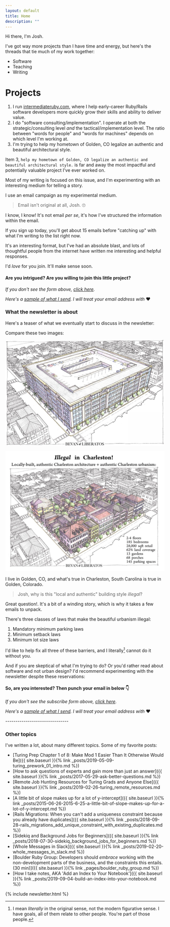 ```yaml
---
layout: default
title: Home
description: ""
---
```


Hi there, I'm Josh. 

I've got way more projects than I have time and energy, but here's the threads that tie much of my work together:

- Software
- Teaching
- Writing

# Projects 

1. I run [intermediateruby.com](https://intermediateruby.com/), where I help early-career Ruby/Rails software developers more quickly grow their skills and ability to deliver value.
1. I do "software consulting/implementation". I operate at both the strategic/consulting level _and_ the tactical/implementation level. The ratio between "words for people" and "words for machines" depends on which level I'm working at.
1. I'm trying to help my hometown of Golden, CO legalize an authentic and beautiful architectural style. 

Item 3, `help my hometown of Golden, CO legalize an authentic and beautiful architectural style.` is far and away the most impactful and potentially valuable project I've ever worked on. 

Most of my writing is focused on this issue, and I'm experimenting with an interesting medium for telling a story.

I use an email campaign as my experimental medium. 

> Email isn't original at all, Josh. 🙄 

I know, I know! It's not email _per se_, it's how I've structured the information within the email.

If you sign up today, you'll get about 15 emails before "catching up" with what I'm writing to the list right now.

It's an interesting format, but I've had an absolute blast, and lots of thoughtful people from the internet have written me interesting and helpful responses.

I'd _love_ for you join. It'll make sense soon.

<aside class="ck-form">
  <h4>Are you intrigued? Are you willing to join this little project?</h4>
  <script async data-uid="b69af6ca8e" src="https://josh-thompson.ck.page/b69af6ca8e/index.js"></script>
  <p><i>If you don't see the form above, <a href="https://josh-thompson.ck.page/b69af6ca8e">click here</a>.</i></p>
  <p><i>Here's a <a href="https://ckarchive.com/b/27u2hohnplq6">sample of what I send</a>. I will treat your email address with </i>❤️</p>
</aside>

### What the newsletter is about

Here's a teaser of what we eventually start to discuss in the newsletter: 

Compare these two images:

![subsidized and ugly - fully crop](/images_2020/subsidized-cropped.jpg)

![illegal but beautiful](/images_2020/illegal.jpg)

I live in Golden, CO, and what's true in Charleston, South Carolina is true in Golden, Colorado. 

> Josh, why is this "local and authentic" building style _illegal_?

Great question!. It's a bit of a winding story, which is why it takes a few emails to unpack.

There's three classes of laws that make the beautiful urbanism illegal:

1. Mandatory minimum parking laws
1. Minimum setback laws
1. Minimum lot size laws

I'd like to help fix all three of these barriers, and I literally[^literally-not-figuratively] cannot do it without you. 

And if you are skeptical of what I'm trying to do? Or you'd rather read about software and not urban design? I'd recommend experimenting with the newsletter despite these reservations:

<aside class="ck-form">
  <h4>So, are you interested? Then punch your email in below 👇</h4>
  <script async data-uid="b69af6ca8e" src="https://josh-thompson.ck.page/b69af6ca8e/index.js"></script>
  <p><i>If you don't see the subscribe form above, <a href="https://josh-thompson.ck.page/b69af6ca8e">click here</a>.</i></p>
  <p><i>Here's a <a href="https://ckarchive.com/b/27u2hohnplq6">sample of what I send</a>. I will treat your email address with </i>❤️</p>
</aside>
-------------------------------

### Other topics

I've written a lot, about many different topics. Some of my favorite posts:

- [Turing Prep Chapter 1 of 8: Make Mod 1 Easier Than It Otherwise Would Be]({{ site.baseurl }}{% link _posts/2019-05-09-turing_prework_01_intro.md %})
- [How to ask questions of experts and gain more than just an answer]({{ site.baseurl }}{% link _posts/2017-05-29-ask-better-questions.md %})
- [Remote Job Hunting Resources for Turing Grads and Anyone Else]({{ site.baseurl }}{% link _posts/2019-02-26-turing_remote_resources.md %})
- [A little bit of slope makes up for a lot of y-intercept]({{ site.baseurl }}{% link _posts/2015-06-26-2015-6-25-a-little-bit-of-slope-makes-up-for-a-lot-of-y-intercept.md %})
- [Rails Migrations: When you can't add a uniqueness constraint because you already have duplicates]({{ site.baseurl }}{% link _posts/2018-09-28-rails_migrations_add_unique_constraint_with_existing_duplicates.md %})
- [Sidekiq and Background Jobs for Beginners]({{ site.baseurl }}{% link _posts/2018-07-30-sidekiq_background_jobs_for_beginners.md %})
- [Whole Messages in Slack]({{ site.baseurl }}{% link _posts/2019-02-20-whole_messages_in_slack.md %})
- [Boulder Ruby Group: Developers should _embrace_ working with the non-development parts of the business, and the constraints this entails. (30 min)]({{ site.baseurl }}{% link _pages/boulder_ruby_group.md %})
- [How I take notes, AKA 'Add an Index to Your Notebook']({{ site.baseurl }}{% link _posts/2019-09-04-build-an-index-into-your-notebook.md %})


{% include newsletter.html %}

[^literally-not-figuratively]: I mean _literally_ in the original sense, not the modern figurative sense. I have goals, all of them relate to other people. You're part of those people.